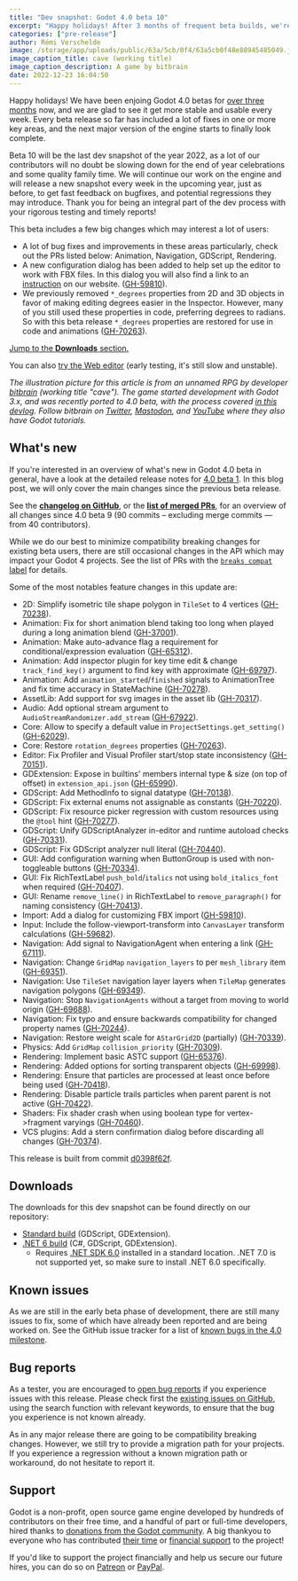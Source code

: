 ```yaml
---
title: "Dev snapshot: Godot 4.0 beta 10"
excerpt: "Happy holidays! After 3 months of frequent beta builds, we're taking a short break for the end of the year - and we leave you with 4.0 beta 10, with notable improvements to Animation, Navigation, Rendering, GDScript... a well-rounded snapshot for the holidays!"
categories: ["pre-release"]
author: Rémi Verschelde
image: /storage/app/uploads/public/63a/5cb/0f4/63a5cb0f48e88945485049.jpg
image_caption_title: cave (working title)
image_caption_description: A game by bitbrain
date: 2022-12-23 16:04:50
---
```


Happy holidays! We have been enjoing Godot 4.0 betas for [over three months](/article/dev-snapshot-godot-4-0-beta-1) now, and we are glad to see it get more stable and usable every week. Every beta release so far has included a lot of fixes in one or more key areas, and the next major version of the engine starts to finally look complete.

Beta 10 will be the last dev snapshot of the year 2022, as a lot of our contributors will no doubt be slowing down for the end of year celebrations and some quality family time. We will continue our work on the engine and will release a new snapshot every week in the upcoming year, just as before, to get fast feedback on bugfixes, and potential regressions they may introduce. Thank you for being an integral part of the dev process with your rigorous testing and timely reports!

This beta includes a few big changes which may interest a lot of users:

- A lot of bug fixes and improvements in these areas particularly, check out the PRs listed below: Animation, Navigation, GDScript, Rendering.
- A new configuration dialog has been added to help set up the editor to work with FBX files. In this dialog you will also find a link to an [instruction](https://godotengine.org/fbx-import) on our website. ([GH-59810](https://github.com/godotengine/godot/pull/59810)).
- We previously removed `*_degrees` properties from 2D and 3D objects in favor of making editing degrees easier in the Inspector. However, many of you still used these properties in code, preferring degrees to radians. So with this beta release `*_degrees` properties are restored for use in code and animations ([GH-70263](https://github.com/godotengine/godot/pull/70263)).

[Jump to the **Downloads** section.](#downloads)

You can also [try the Web editor](https://editor.godotengine.org/releases/4.0.beta10/godot.editor.html) (early testing, it's still slow and unstable).

*The illustration picture for this article is from an unnamed RPG by developer [bitbrain](https://www.youtube.com/bitbraindev) (working title "cave"). The game started development with Godot 3.x, and was recently ported to 4.0 beta, with the process covered [in this devlog](https://www.youtube.com/watch?v=CFEZyQDSSNE). Follow bitbrain on [Twitter](https://twitter.com/bitbrain), [Mastodon](https://mastodon.gamedev.place/@bitbraindev), and [YouTube](https://www.youtube.com/bitbraindev) where they also have Godot tutorials.*

## What's new

If you're interested in an overview of what's new in Godot 4.0 beta in general, have a look at the detailed release notes for [4.0 beta 1](/article/dev-snapshot-godot-4-0-beta-1). In this blog post, we will only cover the main changes since the previous beta release.

See the [**changelog on GitHub**](https://github.com/godotengine/godot/compare/e780dc332a0a3f642a6daf8548cb211d79a2cc45...d0398f62f08ce0cfba80990b21c6af4181f93fe9), or the [**list of merged PRs**](https://github.com/godotengine/godot/pulls?q=is%3Apr+merged%3A2022-12-19..2022-12-23+is%3Amerged+sort%3Acreated-asc+milestone%3A4.0), for an overview of all changes since 4.0 beta 9 (90 commits – excluding merge commits ― from 40 contributors).

While we do our best to minimize compatibility breaking changes for existing beta users, there are still occasional changes in the API which may impact your Godot 4 projects. See the list of PRs with the [`breaks compat` label](https://github.com/godotengine/godot/pulls?q=is%3Apr+merged%3A2022-12-19..2022-12-23+is%3Amerged+sort%3Acreated-asc+milestone%3A4.0+label%3A%22breaks+compat%22) for details.

Some of the most notables feature changes in this update are:

- 2D: Simplify isometric tile shape polygon in `TileSet` to 4 vertices ([GH-70238](https://github.com/godotengine/godot/pull/70238)).
- Animation: Fix for short animation blend taking too long when played during a long animation blend ([GH-37001](https://github.com/godotengine/godot/pull/37001)).
- Animation: Make auto-advance flag a requirement for conditional/expression evaluation ([GH-65312](https://github.com/godotengine/godot/pull/65312)).
- Animation: Add inspector plugin for key time edit & change `track_find_key()` argument to find key with approximate ([GH-69797](https://github.com/godotengine/godot/pull/69797)).
- Animation: Add `animation_started`/`finished` signals to AnimationTree and fix time accuracy in StateMachine ([GH-70278](https://github.com/godotengine/godot/pull/70278)).
- AssetLib: Add support for svg images in the asset lib ([GH-70317](https://github.com/godotengine/godot/pull/70317)).
- Audio: Add optional stream argument to `AudioStreamRandomizer.add_stream` ([GH-67922](https://github.com/godotengine/godot/pull/67922)).
- Core: Allow to specify a default value in `ProjectSettings.get_setting()` ([GH-62029](https://github.com/godotengine/godot/pull/62029)).
- Core: Restore `rotation_degrees` properties ([GH-70263](https://github.com/godotengine/godot/pull/70263)).
- Editor: Fix Profiler and Visual Profiler start/stop state inconsistency ([GH-70151](https://github.com/godotengine/godot/pull/70151)).
- GDExtension: Expose in builtins' members internal type & size (on top of offset) in `extension_api.json` ([GH-65990](https://github.com/godotengine/godot/pull/65990)).
- GDScript: Add MethodInfo to signal datatype ([GH-70138](https://github.com/godotengine/godot/pull/70138)).
- GDScript: Fix external enums not assignable as constants ([GH-70220](https://github.com/godotengine/godot/pull/70220)).
- GDScript: Fix resource picker regression with custom resources using the `@tool` hint ([GH-70277](https://github.com/godotengine/godot/pull/70277)).
- GDScript: Unify GDScriptAnalyzer in-editor and runtime autoload checks ([GH-70331](https://github.com/godotengine/godot/pull/70331)).
- GDScript: Fix GDScript analyzer null literal ([GH-70440](https://github.com/godotengine/godot/pull/70440)).
- GUI: Add configuration warning when ButtonGroup is used with non-toggleable buttons ([GH-70334](https://github.com/godotengine/godot/pull/70334)).
- GUI: Fix RichTextLabel `push_bold`/`italics` not using `bold_italics_font` when required ([GH-70407](https://github.com/godotengine/godot/pull/70407)).
- GUI: Rename `remove_line()` in RichTextLabel to `remove_paragraph()` for naming consistency ([GH-70413](https://github.com/godotengine/godot/pull/70413)).
- Import: Add a dialog for customizing FBX import ([GH-59810](https://github.com/godotengine/godot/pull/59810)).
- Input: Include the follow-viewport-transform into `CanvasLayer` transform calculations ([GH-59682](https://github.com/godotengine/godot/pull/59682)).
- Navigation: Add signal to NavigationAgent when entering a link ([GH-67111](https://github.com/godotengine/godot/pull/67111)).
- Navigation: Change `GridMap` `navigation_layers` to per `mesh_library` item ([GH-69351](https://github.com/godotengine/godot/pull/69351)).
- Navigation: Use `TileSet` navigation layer layers when `TileMap` generates navigation polygons
([GH-69349](https://github.com/godotengine/godot/pull/69349)).
- Navigation: Stop `NavigationAgents` without a target from moving to world origin ([GH-69688](https://github.com/godotengine/godot/pull/69688)).
- Navigation: Fix typo and ensure backwards compatibility for changed property names ([GH-70244](https://github.com/godotengine/godot/pull/70244)).
- Navigation: Restore weight scale for `AStarGrid2D` (partially) ([GH-70339](https://github.com/godotengine/godot/pull/70339)).
- Physics: Add `GridMap` `collision_priority` ([GH-70309](https://github.com/godotengine/godot/pull/70309)).
- Rendering: Implement basic ASTC support ([GH-65376](https://github.com/godotengine/godot/pull/65376)).
- Rendering: Added options for sorting transparent objects ([GH-69998](https://github.com/godotengine/godot/pull/69998)).
- Rendering: Ensure that particles are processed at least once before being used ([GH-70418](https://github.com/godotengine/godot/pull/70418)).
- Rendering: Disable particle trails particles when parent parent is not active ([GH-70422](https://github.com/godotengine/godot/pull/70422)).
- Shaders: Fix shader crash when using boolean type for vertex->fragment varyings ([GH-70460](https://github.com/godotengine/godot/pull/70460)).
- VCS plugins: Add a stern confirmation dialog before discarding all changes ([GH-70374](https://github.com/godotengine/godot/pull/70374)).

This release is built from commit [d0398f62f](https://github.com/godotengine/godot/commit/d0398f62f08ce0cfba80990b21c6af4181f93fe9).

<a id="downloads"></a>
## Downloads

The downloads for this dev snapshot can be found directly on our repository:

* [Standard build](https://downloads.tuxfamily.org/godotengine/4.0/beta10/) (GDScript, GDExtension).
* [.NET 6 build](https://downloads.tuxfamily.org/godotengine/4.0/beta10/mono) (C#, GDScript, GDExtension).
  - Requires [.NET SDK 6.0](https://dotnet.microsoft.com/en-us/download/dotnet/6.0) installed in a standard location. .NET 7.0 is not supported yet, so make sure to install .NET 6.0 specifically.

## Known issues

As we are still in the early beta phase of development, there are still many issues to fix, some of which have already been reported and are being worked on. See the GitHub issue tracker for a list of [known bugs in the 4.0 milestone](https://github.com/godotengine/godot/issues?q=is%3Aissue+is%3Aopen+milestone%3A4.0+label%3Abug+).

## Bug reports

As a tester, you are encouraged to [open bug reports](https://github.com/godotengine/godot/issues) if you experience issues with this release. Please check first the [existing issues on GitHub](https://github.com/godotengine/godot/issues), using the search function with relevant keywords, to ensure that the bug you experience is not known already.

As in any major release there are going to be compatibility breaking changes. However, we still try to provide a migration path for your projects. If you experience a regression without a known migration path or workaround, do not hesitate to report it.

## Support

Godot is a non-profit, open source game engine developed by hundreds of contributors on their free time, and a handful of part or full-time developers, hired thanks to [donations from the Godot community](https://godotengine.org/donate). A big thankyou to everyone who has contributed [their time](https://github.com/godotengine/godot/blob/master/AUTHORS.md) or [financial support](https://github.com/godotengine/godot/blob/master/DONORS.md) to the project!

If you'd like to support the project financially and help us secure our future hires, you can do so on [Patreon](https://www.patreon.com/godotengine) or [PayPal](https://godotengine.org/donate).
